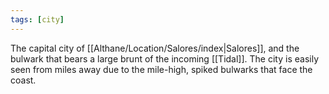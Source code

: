 ```yaml
---
tags: [city]
---
```


The capital city of [[Althane/Location/Salores/index|Salores]], and the bulwark that bears a large brunt of the incoming [[Tidal]]. The city is easily seen from miles away due to the mile-high, spiked bulwarks that face the coast.
